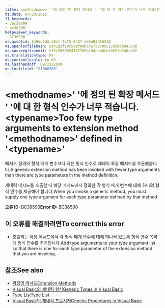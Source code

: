 ```yaml
---
title: <methodname>' '에 정의 된 확장 메서드 ' '에 대 한 형식 인수가 너무 적습니다. <typename>
ms.date: 07/20/2015
f1_keywords:
- vbc36590
- bc36590
helpviewer_keywords:
- BC36590
ms.assetid: 8a9dd2d3-d8af-4ef5-8427-eb6e83d16230
ms.openlocfilehash: bc41d2f90c50af0ebc4573b798517959cb8e3838
ms.sourcegitcommit: bf5c5850654187705bc94cc40ebfb62fe346ab02
ms.translationtype: MT
ms.contentlocale: ko-KR
ms.lasthandoff: 09/23/2020
ms.locfileid: "91060300"
---
```

# <a name="too-few-type-arguments-to-extension-method-methodname-defined-in-typename"></a><span data-ttu-id="b944c-102">\<methodname>' '에 정의 된 확장 메서드 ' '에 대 한 형식 인수가 너무 적습니다. \<typename></span><span class="sxs-lookup"><span data-stu-id="b944c-102">Too few type arguments to extension method '\<methodname>' defined in '\<typename>'</span></span>

<span data-ttu-id="b944c-103">메서드 정의의 형식 매개 변수보다 적은 형식 인수로 제네릭 확장 메서드를 호출했습니다.</span><span class="sxs-lookup"><span data-stu-id="b944c-103">A generic extension method has been invoked with fewer type arguments than there are type parameters in the method definition.</span></span>  
  
 <span data-ttu-id="b944c-104">제네릭 메서드를 호출할 때 해당 메서드에서 정의한 각 형식 매개 변수에 대해 하나의 형식 인수를 제공해야 합니다.</span><span class="sxs-lookup"><span data-stu-id="b944c-104">When you invoke a generic method, you must supply one type argument for each type parameter defined by that method.</span></span>  
  
 <span data-ttu-id="b944c-105">**오류 ID:** BC36590</span><span class="sxs-lookup"><span data-stu-id="b944c-105">**Error ID:** BC36590</span></span>  
  
## <a name="to-correct-this-error"></a><span data-ttu-id="b944c-106">이 오류를 해결하려면</span><span class="sxs-lookup"><span data-stu-id="b944c-106">To correct this error</span></span>  
  
- <span data-ttu-id="b944c-107">호출하는 확장 메서드에서 각 형식 매개 변수에 대해 하나씩 있도록 형식 인수 목록에 형식 인수를 추가합니다.</span><span class="sxs-lookup"><span data-stu-id="b944c-107">Add type arguments to your type argument list so that there is one for each type parameter of the extension method that you are invoking.</span></span>  
  
## <a name="see-also"></a><span data-ttu-id="b944c-108">참조</span><span class="sxs-lookup"><span data-stu-id="b944c-108">See also</span></span>

- [<span data-ttu-id="b944c-109">확장명 메서드</span><span class="sxs-lookup"><span data-stu-id="b944c-109">Extension Methods</span></span>](../programming-guide/language-features/procedures/extension-methods.md)
- [<span data-ttu-id="b944c-110">Visual Basic의 제네릭 형식</span><span class="sxs-lookup"><span data-stu-id="b944c-110">Generic Types in Visual Basic</span></span>](../programming-guide/language-features/data-types/generic-types.md)
- [<span data-ttu-id="b944c-111">Type List</span><span class="sxs-lookup"><span data-stu-id="b944c-111">Type List</span></span>](../language-reference/statements/type-list.md)
- [<span data-ttu-id="b944c-112">Visual Basic의 제네릭 프로시저</span><span class="sxs-lookup"><span data-stu-id="b944c-112">Generic Procedures in Visual Basic</span></span>](../programming-guide/language-features/data-types/generic-procedures.md)
